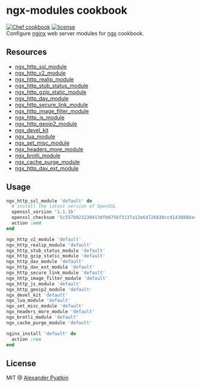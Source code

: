 # ngx-modules cookbook
[![Chef cookbook](https://img.shields.io/cookbook/v/ngx-modules.svg?style=flat-square)]()
[![license](https://img.shields.io/github/license/aspyatkin/ngx-modules-cookbook.svg?style=flat-square)]()  
Configure [nginx](http://nginx.org) web server modules for [ngx](https://github.com/aspyatkin/ngx-cookbook) cookbook.

## Resources

- [ngx_http_ssl_module](https://nginx.ru/en/docs/http/ngx_http_ssl_module.html)
- [ngx_http_v2_module](https://nginx.org/en/docs/http/ngx_http_v2_module.html)
- [ngx_http_realip_module](https://nginx.org/en/docs/http/ngx_http_realip_module.html)
- [ngx_http_stub_status_module](https://nginx.org/en/docs/http/ngx_http_stub_status_module.html)
- [ngx_http_gzip_static_module](http://nginx.org/en/docs/http/ngx_http_gzip_static_module.html)
- [ngx_http_dav_module](https://nginx.org/en/docs/http/ngx_http_dav_module.html)
- [ngx_http_secure_link_module](https://nginx.org/en/docs/http/ngx_http_secure_link_module.html)
- [ngx_http_image_filter_module](http://nginx.org/en/docs/http/ngx_http_image_filter_module.html)
- [ngx_http_js_module](http://nginx.org/en/docs/http/ngx_http_js_module.html)
- [ngx_http_geoip2_module](https://github.com/leev/ngx_http_geoip2_module)
- [ngx_devel_kit](https://github.com/simplresty/ngx_devel_kit)
- [ngx_lua_module](https://github.com/openresty/lua-nginx-module)
- [ngx_set_misc_module](https://github.com/openresty/set-misc-nginx-module)
- [ngx_headers_more_module](https://github.com/openresty/headers-more-nginx-module)
- [ngx_brotli_module](https://github.com/eustas/ngx_brotli)
- [ngx_cache_purge_module](https://github.com/nginx-modules/ngx_cache_purge)
- [ngx_http_dav_ext_module](https://github.com/arut/nginx-dav-ext-module)

## Usage

```ruby
ngx_http_ssl_module 'default' do
  # install the latest version of OpenSSL
  openssl_version '1.1.1b'
  openssl_checksum '5c557b023230413dfb0756f3137a13e6d726838ccd1430888ad15bfb2b43ea4b'
  action :add
end

ngx_http_v2_module 'default'
ngx_http_realip_module 'default'
ngx_http_stub_status_module 'default'
ngx_http_gzip_static_module 'default'
ngx_http_dav_module 'default'
ngx_http_dav_ext_module 'default'
ngx_http_secure_link_module 'default'
ngx_http_image_filter_module 'default'
ngx_http_js_module 'default'
ngx_http_geoip2_module 'default'
ngx_devel_kit 'default'
ngx_lua_module 'default'
ngx_set_misc_module 'default'
ngx_headers_more_module 'default'
ngx_brotli_module 'default'
ngx_cache_purge_module 'default'

nginx_install 'default' do
  action :run
end
```

## License
MIT @ [Alexander Pyatkin](https://github.com/aspyatkin)

